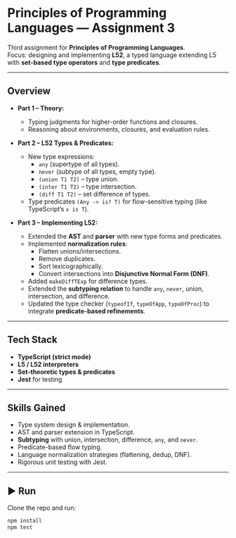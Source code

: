# Principles of Programming Languages — Assignment 3

Third assignment for **Principles of Programming Languages**.  
Focus: designing and implementing **L52**, a typed language extending L5 with **set-based type operators** and **type predicates**.  

---

## Overview
- **Part 1 – Theory:**  
  - Typing judgments for higher-order functions and closures.  
  - Reasoning about environments, closures, and evaluation rules.  

- **Part 2 – L52 Types & Predicates:**  
  - New type expressions:  
    - `any` (supertype of all types).  
    - `never` (subtype of all types, empty type).  
    - `(union T1 T2)` – type union.  
    - `(inter T1 T2)` – type intersection.  
    - `(diff T1 T2)` – set difference of types.  
  - Type predicates `(Any -> is? T)` for flow-sensitive typing (like TypeScript’s `x is T`).  

- **Part 3 – Implementing L52:**  
  - Extended the **AST** and **parser** with new type forms and predicates.  
  - Implemented **normalization rules**:  
    - Flatten unions/intersections.  
    - Remove duplicates.  
    - Sort lexicographically.  
    - Convert intersections into **Disjunctive Normal Form (DNF)**.  
  - Added `makeDiffTExp` for difference types.  
  - Extended the **subtyping relation** to handle `any`, `never`, union, intersection, and difference.  
  - Updated the type checker (`typeofIf`, `typeOfApp`, `typeOfProc`) to integrate **predicate-based refinements**.  

---

## Tech Stack
- **TypeScript (strict mode)**  
- **L5 / L52 interpreters**  
- **Set-theoretic types & predicates**  
- **Jest** for testing  

---

## Skills Gained
- Type system design & implementation.  
- AST and parser extension in TypeScript.  
- **Subtyping** with union, intersection, difference, `any`, and `never`.  
- Predicate-based flow typing.  
- Language normalization strategies (flattening, dedup, DNF).  
- Rigorous unit testing with Jest.  

---

## ▶️ Run
Clone the repo and run:
```bash
npm install
npm test
